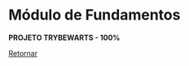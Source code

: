 # Módulo de Fundamentos

**PROJETO TRYBEWARTS - 100%** 

[Retornar](https://github.com/zstgar/TRYBE)
